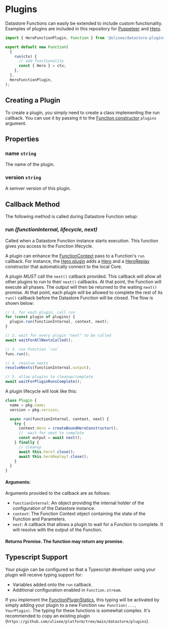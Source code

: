 # Plugins

Datastore Functions can easily be extended to include custom functionality. Examples of plugins are included in this repository for [Puppeteer](./puppeteer-plugin.md) and [Hero](./hero-plugin.md).

```js
import { HeroFunctionPlugin, Function } from '@ulixee/datastore-plugins-hero';

export default new Function(
  {
    run(ctx) {
      // add functionality
      const { Hero } = ctx;
    },
  },
  HeroFunctionPlugin,
);
```

## Creating a Plugin

To create a plugin, you simply need to create a class implementing the run callback. You can use it by passing it to the [Function constructor](../basics/function#constructor) `plugins` argument.

## Properties

### name `string`

The name of the plugin.

### version `string`

A semver version of this plugin.

## Callback Method

The following method is called during Datastore Function setup:

### run _(functionInternal, lifecycle, next)_

Called when a Datastore Function instance starts execution. This function gives you access to the Function lifecycle.

A plugin can enhance the [FunctionContext](../basics/function-context.md) pass to a Function's `run` callback. For instance, the [Hero plugin](./hero-plugin.md) adds a [Hero](https://ulixee.org/docs/hero/basic-client/hero) and a [HeroReplay](https://ulixee.org/docs/hero/basic-client/hero-replay) constructor that automatically connect to the local Core.

A plugin _MUST_ call the `next()` callback provided. This callback will allow all other plugins to run to their `next()` callbacks. At that point, the Function will execute all phases. The output will then be returned to the waiting `next()` promise. At that point, each plugin will be allowed to complete the rest of its `run()` callback before the Datastore Function will be closed. The flow is shown below:

```js
// 1. for each plugin, call run
for (const plugin of plugins) {
  plugin.run(functionInternal, context, next);
}

// 2. wait for every plugin "next" to be called
await waitForAllNextsCalled();

// 3. run Function `run`
func.run();

// 4. resolve nexts
resolveNexts(functionInternal.output);

// 5. allow plugins to cleanup/complete
await waitForPluginRunsComplete();
```

A plugin lifecycle will look like this:

```js
class Plugin {
  name = pkg.name;
  version = pkg.version;

  async run(functionInternal, context, next) {
    try {
      context.Hero = createBoundHeroConstructor();
      //  wait for next to complete
      const output = await next();
    } finally {
      // cleanup
      await this.hero?.close();
      await this.heroReplay?.close();
    }
  }
}
```

#### **Arguments**:

Arguments provided to the callback are as follows:

- `functionInternal`: An object providing the internal holder of the configuration of the Datastore instance.
- `context`: The Function Context object containing the state of the Function and Parameters.
- `next`: A callback that allows a plugin to wait for a Function to complete. It will resolve with the output of the Function.

#### Returns Promise<any>. The function may return any promise.

## Typescript Support

Your plugin can be configured so that a Typescript developer using your plugin will receive typing support for:

- Variables added onto the `run` callback.
- Additional configuration enabled in `Function.stream`.

If you implement the [FunctionPluginStatics](https://github.com/ulixee/platform/tree/main/datastore/client/interfaces/IFunctionPluginStatics.ts), this typing will be activated by simply adding your plugin to a new Function `new Function(..., YourPlugin)`. The typing for these functions is somewhat complex. It's recommended to copy an existing plugin (`https://github.com/ulixee/platform/tree/main/datastore/plugins`).
